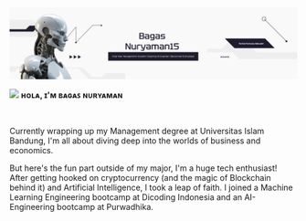 <!--My Banner Profile-->
![My Github Profile](img/My_Github_Profile.png)

<!--Header Section-->
<p>
  <img src="https://emojis.slackmojis.com/emojis/images/1531849430/4246/blob-sunglasses.gif?1531849430" width="40"/>
  <b>ʜᴏʟᴀ, ɪ'ᴍ ʙᴀɢᴀꜱ ɴᴜʀʏᴀᴍᴀɴ</b>
</p>

<br />

<!--About Me Section-->
Currently wrapping up my Management degree at Universitas Islam Bandung, I'm all about diving deep into the worlds of business and economics.

But here's the fun part outside of my major, I'm a huge tech enthusiast! After getting hooked on cryptocurrency (and the magic of Blockchain behind it) and Artificial Intelligence, I took a leap of faith. I joined a Machine Learning Engineering bootcamp at Dicoding Indonesia and an AI-Engineering bootcamp at Purwadhika.